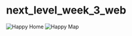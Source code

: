 # next_level_week_3_web

![Happy Home](https://github.com/manoeljr/next_level_week_3_web/blob/main/home-happy.png)
![Happy Map](https://github.com/manoeljr/next_level_week_3_web/blob/main/map-happy.png)
